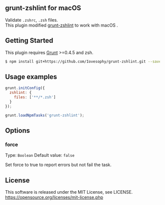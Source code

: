 grunt-zshlint for macOS
-------------

Validate `.zshrc`, `.zsh` files.<br />
This plugin modified [grunt-zshlint](https://github.com/pine/grunt-zshlint) to work with macOS .
## Getting Started

This plugin requires [Grunt](http://gruntjs.com) >=0.4.5 and zsh.

```sh
$ npm install git+https://github.com/Iovesophy/grunt-zshlint.git --save-dev
```

## Usage examples

```js
grunt.initConfig({
  zshlint: {
    files: ['**/*.zsh']
  }
});

grunt.loadNpmTasks('grunt-zshlint');
```

## Options
### force

Type: `Boolean` Default value: `false`

Set force to true to report errors but not fail the task.

## License
This software is released under the MIT License, see LICENSE. https://opensource.org/licenses/mit-license.php
